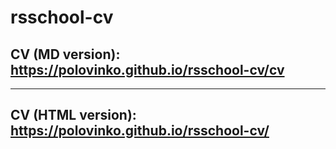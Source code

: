 # rsschool-cv

## CV (MD version): https://polovinko.github.io/rsschool-cv/cv
-------------
## CV (HTML version): https://polovinko.github.io/rsschool-cv/
